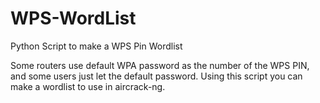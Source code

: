 # WPS-WordList
Python Script to make a WPS Pin Wordlist

Some routers use default WPA password as the number of the WPS PIN, and some users just let the default password. Using this script you can make a wordlist to use in aircrack-ng.
